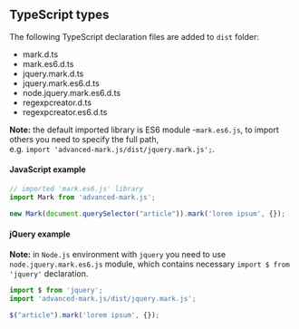 
## TypeScript types

The following TypeScript declaration files are added to `dist` folder:  
* mark.d.ts  
* mark.es6.d.ts  
* jquery.mark.d.ts  
* jquery.mark.es6.d.ts  
* node.jquery.mark.es6.d.ts  
* regexpcreator.d.ts  
* regexpcreator.es6.d.ts

**Note:** the default imported library is ES6 module -`mark.es6.js`, to import others you need to specify the full path,  
e.g. `import 'advanced-mark.js/dist/jquery.mark.js';`.

#### JavaScript example
``` js
// imported 'mark.es6.js' library
import Mark from 'advanced-mark.js';

new Mark(document.querySelector("article")).mark('lorem ipsum', {});
```

#### jQuery example 
**Note:** in `Node.js` environment with `jquery` you need to use `node.jquery.mark.es6.js` module, which contains necessary `import $ from 'jquery'` declaration.
``` js
import $ from 'jquery';
import 'advanced-mark.js/dist/jquery.mark.js';

$("article").mark('lorem ipsum', {});
```

